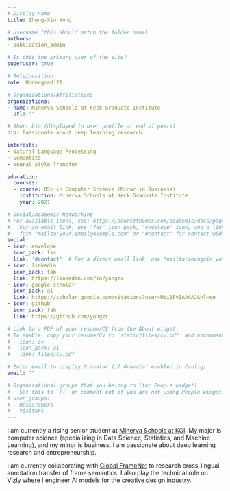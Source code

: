 ```yaml
---
# Display name
title: Zheng-Xin Yong

# Username (this should match the folder name)
authors:
- publication_admin

# Is this the primary user of the site?
superuser: true

# Role/position
role: Undergrad'21

# Organizations/Affiliations
organizations:
- name: Minerva Schools at Keck Graduate Institute
  url: ""

# Short bio (displayed in user profile at end of posts)
bio: Passionate about deep learning research.

interests:
- Natural Language Processing
- Semantics
- Neural Style Transfer

education:
  courses:
  - course: BSc in Computer Science (Minor in Business)
    institution: Minerva Schools at Keck Graduate Institute
    year: 2021

# Social/Academic Networking
# For available icons, see: https://sourcethemes.com/academic/docs/page-builder/#icons
#   For an email link, use "fas" icon pack, "envelope" icon, and a link in the
#   form "mailto:your-email@example.com" or "#contact" for contact widget.
social:
- icon: envelope
  icon_pack: fas
  link: '#contact'  # For a direct email link, use "mailto:zhengxin.yong@minerva.kgi.edu".
- icon: linkedin
  icon_pack: fab
  link: https://linkedin.com/in/yongzx
- icon: google-scholar
  icon_pack: ai
  link: https://scholar.google.com/citations?user=Mti1FvIAAAAJ&hl=en
- icon: github
  icon_pack: fab
  link: https://github.com/yongzx

# Link to a PDF of your resume/CV from the About widget.
# To enable, copy your resume/CV to `static/files/cv.pdf` and uncomment the lines below.
# - icon: cv
#   icon_pack: ai
#   link: files/cv.pdf

# Enter email to display Gravatar (if Gravatar enabled in Config)
email: ""

# Organizational groups that you belong to (for People widget)
#   Set this to `[]` or comment out if you are not using People widget.
# user_groups:
# - Researchers
# - Visitors
---
```


I am currently a rising senior student at [Minerva Schools at KGI](http://minerva.kgi.edu/). My major is computer science (specializing in Data Science, Statistics, and Machine Learning), and my minor is business. I am passionate about deep learning research and entrepreneurship.

I am currently collaborating with [Global FrameNet](https://www.globalframenet.org/) to research cross-lingual annotation transfer of frame semantics. I also play the technical role on [Vizly](https://www.vizly.io) where I engineer AI models for the creative design industry.

